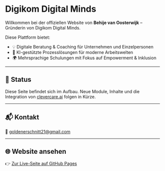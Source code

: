 # Digikom Digital Minds

Willkommen bei der offiziellen Website von **Behije van Oosterwijk** – Gründerin von Digikom Digital Minds.

Diese Plattform bietet:
- 💡 Digitale Beratung & Coaching für Unternehmen und Einzelpersonen
- 🤖 KI-gestützte Prozesslösungen für moderne Arbeitswelten
- 🌍 Mehrsprachige Schulungen mit Fokus auf Empowerment & Inklusion

---

## 🚀 Status

Diese Seite befindet sich im Aufbau. Neue Module, Inhalte und die Integration von [clevercare.ai](http://clevercare.ai) folgen in Kürze.

---

## 📬 Kontakt

📧 [goldenerschnitt21@gmail.com](mailto:goldenerschnitt21@gmail.com)

---

## 🌐 Website ansehen

👉 [Zur Live-Seite auf GitHub Pages](https://bvanoosterwijk.github.io/behije-van-oosterwijk-digikom-digital-minds/)
